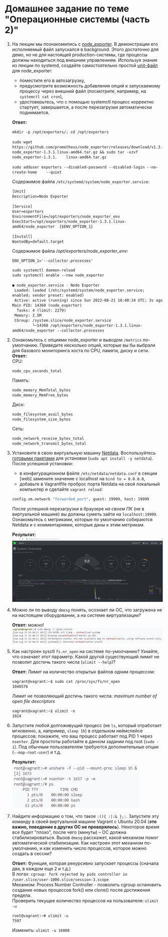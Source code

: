 # Домашнее задание по теме "Операционные системы (часть 2)"

1. На лекции мы познакомились с [node_exporter](https://github.com/prometheus/node_exporter/releases). В демонстрации его исполняемый файл запускался в background. Этого достаточно для демо, но не для настоящей production-системы, где процессы должны находиться под внешним управлением. Используя знания из лекции по systemd, создайте самостоятельно простой [unit-файл](https://www.freedesktop.org/software/systemd/man/systemd.service.html) для node_exporter:

    * поместите его в автозагрузку,
    * предусмотрите возможность добавления опций к запускаемому процессу через внешний файл (посмотрите, например, на `systemctl cat cron`),
    * удостоверьтесь, что с помощью systemctl процесс корректно стартует, завершается, а после перезагрузки автоматически поднимается.  

    **Ответ:**  
    ```
    mkdir -p /opt/exporters/; cd /opt/exporters

    sudo wget https://github.com/prometheus/node_exporter/releases/download/v1.3.1/ node_exporter-1.3.1.linux-amd64.tar.gz && sudo tar -xzvf node_exporter-1.3.1.    linux-amd64.tar.gz

    sudo adduser exporters --disabled-password --disabled-login --no-create-home    --quiet
    ```
    Содержимое файла `/etc/systemd/system/node_exporter.service`:  
    ```
    [Unit]
    Description=Node Exporter

    [Service]
    User=exporters
    EnvironmentFile=/opt/exporters/node_exporter_env
    ExecStart=/opt/exporters/node_exporter-1.3.1.linux-amd64/node_exporter  {$ENV_OPTION_1}

    [Install]
    WantedBy=default.target
    ```
    Содержимое файла */opt/exporters/node_exporter_env*:  
    ```
    ENV_OPTION_1='--collector.processes'
    ```
    ```
    sudo systemctl daemon-reload
    sudo systemctl enable --now node_exporter

    ● node_exporter.service - Node Exporter
     Loaded: loaded (/etc/systemd/system/node_exporter.service; enabled; vendor preset: enabled)
     Active: active (running) since Sun 2022-08-21 18:40:34 UTC; 3s ago
   Main PID: 14360 (node_exporter)
      Tasks: 4 (limit: 2279)
     Memory: 2.5M
     CGroup: /system.slice/node_exporter.service
             └─14360 /opt/exporters/node_exporter-1.3.1.linux-amd64/node_exporter --collector.processes
    ```
1. Ознакомьтесь с опциями node_exporter и выводом `/metrics` по-умолчанию. Приведите несколько опций, которые вы бы выбрали для базового мониторинга хоста по CPU, памяти, диску и сети.
    **Ответ:**  
    CPU:  
    ```
    node_cpu_seconds_total
    ```
    Память:  
    ```
    node_memory_MemTotal_bytes
    node_memory_MemFree_bytes
    ```
    Диск:  
    ```
    node_filesystem_avail_bytes
    node_filesystem_size_bytes
    ```
    Сеть:
    ```
    node_network_receive_bytes_total
    node_network_transmit_bytes_total
    ```
2. Установите в свою виртуальную машину [Netdata](https://github.com/netdata/netdata). Воспользуйтесь [готовыми пакетами](https://packagecloud.io/netdata/netdata/install) для установки (`sudo apt install -y netdata`). После успешной установки:
    * в конфигурационном файле `/etc/netdata/netdata.conf` в секции [web] замените значение с localhost на `bind to = 0.0.0.0`,
    * добавьте в Vagrantfile проброс порта Netdata на свой локальный компьютер и сделайте `vagrant reload`:

    ```bash
    config.vm.network "forwarded_port", guest: 19999, host: 19999
    ```

    После успешной перезагрузки в браузере *на своем ПК* (не в виртуальной машине) вы должны суметь зайти на `localhost:19999`. Ознакомьтесь с метриками, которые по умолчанию собираются Netdata и с комментариями, которые даны к этим метрикам.

    **Результат:**  
    ![](./assets/images/../../.assets/images/netdata.png)
1. Можно ли по выводу `dmesg` понять, осознает ли ОС, что загружена не на настоящем оборудовании, а на системе виртуализации?

    **Ответ:** можно!  
    ![](./assets/images/../../.assets/images/dmesg.png)

2. Как настроен sysctl `fs.nr_open` на системе по-умолчанию? Узнайте, что означает этот параметр. Какой другой существующий лимит не позволит достичь такого числа (`ulimit --help`)?

    **Ответ:** Лимит на количество открытых файлов одним процессом:  
    ```
    vagrant@vagrant:~$ sudo cat /proc/sys/fs/nr_open
    1048576
    ```
    Лимит не позволяющий достичь такого числа: *maximum number of open file descriptors*  
    ```
    vagrant@vagrant:~$ ulimit -n
    1024
    ```

3. Запустите любой долгоживущий процесс (не `ls`, который отработает мгновенно, а, например, `sleep 1h`) в отдельном неймспейсе процессов; покажите, что ваш процесс работает под PID 1 через `nsenter`. Для простоты работайте в данном задании под root (`sudo -i`). Под обычным пользователем требуются дополнительные опции (`--map-root-user`) и т.д.

    **Результат:**  
    ![](./assets/images/../../.assets/images/unshare.png)

4. Найдите информацию о том, что такое `:(){ :|:& };:`. Запустите эту команду в своей виртуальной машине Vagrant с Ubuntu 20.04 (**это важно, поведение в других ОС не проверялось**). Некоторое время все будет "плохо", после чего (минуты) – ОС должна стабилизироваться. Вызов `dmesg` расскажет, какой механизм помог автоматической стабилизации. Как настроен этот механизм по-умолчанию, и как изменить число процессов, которое можно создать в сессии?

    **Ответ:** Функция, которая рекурсивно запускает процессы (сначала два, в каждом еще 2 и т.д.)  
    В логах: `cgroup: fork rejected by pids controller in /user.slice/user-1000.slice/session-3.scope`  
    Механизм: Process Number Controller -  позволить cgroup остановить создание новых процессов fork() или clone() после достижения предела.  
    Проверить текущее количество процессов на пользователя: `ulimit -u`  
    ```
    root@vagrant:~# ulimit -u
    7597
    ```
    Изменить: `ulimit -u 16000`  
